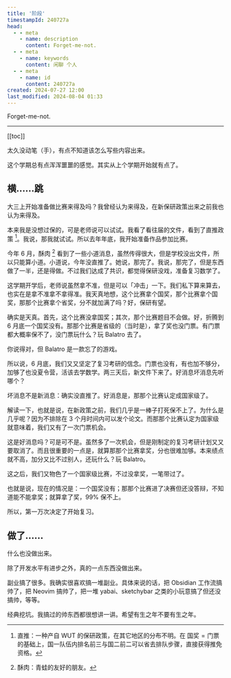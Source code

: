 ```yaml
---
title: '阶段'
timestampId: 240727a
head:
  - - meta
    - name: description
      content: Forget-me-not.
  - - meta
    - name: keywords
      content: 闲聊 个人
  - - meta
    - name: id
      content: 240727a
created: 2024-07-27 12:00
last_modified: 2024-08-04 01:33
---
```


Forget-me-not.

---

[[toc]]

太久没动笔（手），有点不知道该怎么写些内容出来。

这个学期总有点浑浑噩噩的感觉。其实从上个学期开始就有点了。

## 横……跳

大三上开始准备做比赛来得及吗？我曾经认为来得及，在新保研政策出来之前我也认为来得及。

本来我是没想过保的，可是老师说可以试试。我看了看往届的文件，看到了直推政策 [^1]。我说，那我就试试。所以去年年底，我开始准备作品参加比赛。

今年 6 月，酥肉 [^2] 看到了一些小道消息，虽然传得很大，但是学校没出文件，所以只能算小道。小道说，今年没直推了。她说，那完了。我说，那完了，但是东西做了一半，还是得做。不过我们达成了共识，都觉得保研没戏，准备复习数学了。

这学期开学后，老师说虽然拿不准，但是可以「冲击」一下。我们私下算来算去，也实在是拿不准拿不拿得准。我天真地想，这个比赛拿个国奖，那个比赛拿个国奖，那那个比赛拿个省奖，分不就加满了吗？好，保研有望。

确实是天真。首先，这个比赛没拿国奖；其次，那个比赛题目不会做。好，折腾到 6 月底一个国奖没有。那那个比赛是省级的（当时是），拿了奖也没门票。有门票都大概率保不了，没门票玩什么？玩 Balatro 去了。

你说得对，但 Balatro 是一款忘了的游戏。

所以说，6 月底，我们又又坚定了复习考研的信念。门票也没有，有也加不够分，加够了也没夏令营，活该去学数学。两三天后，新文件下来了。好消息坏消息先听哪个？

坏消息不是新消息：确实没直推了。好消息是，那那个比赛认定成国家级了。

解读一下，也就是说，在新政策之前，我们几乎是一棒子打死保不上了。为什么是几乎呢？因为不排除在 3 个月时间内可以发个论文。而那那个比赛认定为国家级就意味着，我们又有了一次门票机会。

这是好消息吗？可是可不是。虽然多了一次机会，但是刚制定的复习考研计划又又要取消了。而且很重要的一点是，就算那那个比赛拿奖，分也很难加够。本来绩点就不高，加分又比不过别人，还玩什么？玩 Balatro。

这之后，我们又物色了一个国家级比赛，不过没拿奖，一笔带过了。

也就是说，现在的情况是：一个国奖没有；那那个比赛进了决赛但还没答辩，不知道能不能拿奖；就算拿了奖，99% 保不上。

所以，第一万次决定了开始复习。

## 做了……

什么也没做出来。

除了开发水平有进步之外，真的一点东西没做出来。

副业搞了很多。我确实很喜欢搞一堆副业。具体来说的话，把 Obsidian 工作流搞帅了，把 Neovim 搞帅了，把一堆 yabai、sketchybar 之类的小玩意搞了但还没搞帅，等等。

经典挖坑。我搞过的帅东西都很想讲一讲。希望有生之年不要有生之年。

[^1]: 直推：一种产自 WUT 的保研政策，在其它地区的分布不明。在 $\text{国奖} = \text{门票}$ 的基础上，国一队伍内排名前三与国二前二可以省去排队步骤，直接获得推免资格。
[^2]: 酥肉：青蛙的友好的朋友。
